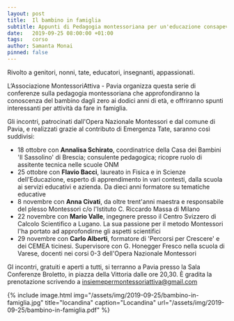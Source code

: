 ```yaml
---
layout: post
title:  Il bambino in famiglia
subtitle: Appunti di Pedagogia montessoriana per un'educazione consapevole e attenta ai bisogni del bambino
date:   2019-09-25 08:00:00 +01:00
tags:   corso
author: Samanta Monai
pinned: false
---
```


Rivolto a genitori, nonni, tate, educatori, insegnanti, appassionati.

L’Associazione MontessoriAttiva - Pavia organizza questa serie di conferenze sulla pedagogia montessoriana che approfondiranno la conoscenza del bambino dagli zero ai dodici anni di età, e offriranno spunti interessanti per attività da fare in famiglia.

Gli incontri, patrocinati dall'Opera Nazionale Montessori e dal comune di Pavia, e realizzati grazie al contributo di Emergenza Tate, saranno così suddivisi:

- 18 ottobre con **Annalisa Schirato**, coordinatrice della Casa dei Bambini 'Il Sassolino' di Brescia; consulente pedagogica; ricopre ruolo di assitente tecnica nelle scuole ONM
- 25 ottobre con **Flavio Bacci**, laureato in Fisica e in Scienze dell'Educazione, esperto di apprendimento in vari contesti, dalla scuola ai servizi educativi e azienda. Da dieci anni formatore su tematiche educative
- 8 novembre con **Anna Civati**, da oltre trent'anni maestra e responsabile del plesso Montessori c/o l'Istituto C. Riccardo Massa di Milano
- 22 novembre con **Mario Valle**, ingegnere presso il Centro Svizzero di Calcolo Scientifico a Lugano. La sua passione per il metodo Montessori l'ha portato ad approfondirne gli aspetti scientifici
- 29 novembre con **Carlo Alberti**, formatore di 'Percorsi per Crescere' e dei CEMEA ticinesi. Supervisore con G. Honegger Fresco nella scuola di Varese, docenti nei corsi 0-3 dell'Opera Nazionale Montessori

Gl incontri, gratuiti e aperti a tutti, si terranno a Pavia presso la Sala Conferenze Broletto, in piazza della Vittoria dalle ore 20,30.
È gradita la prenotazione scrivendo a [insiemepermontessoriattiva@gmail.com](mailto:insiemepermontessoriattiva@gmail.com)



{% include image.html img="/assets/img/2019-09-25/bambino-in-famiglia.jpg" title="locandina" caption="Locandina" url="/assets/img/2019-09-25/bambino-in-famiglia.pdf" %}
